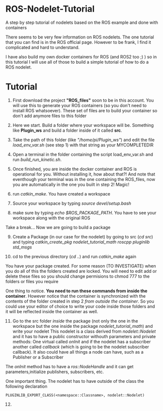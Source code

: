 # ROS-Nodelet-Tutorial
A step by step tutorial of nodelets based on the ROS example and done with containers

There seems to be very few information on ROS nodelets. The one tutorial that you can find is in the ROS official page.
However to be frank, I find it complicated and hard to understand.

I have also build my own docker containers for ROS (and ROS2 too ;) ) so in this tutorial I will use all of those to build
a simple tutorial of how to do a ROS nodelet.

# Tutorial

1. First download the project **"ROS_files"** soon to be in this account. You will use this to generate your ROS containers (so you don't need to install ROS whatsoever). These set of files are to build your container so don't add anymore files to this folder

2. Here we start. Build a folder where your workspace will be. Something like **Plugin_ws** and build a folder inside of it called **src**.

3. Take the path of this folder (like *"/home/pi/Plugin_ws"*) and edit the file *load_env_var.sh* (see step 1) with that string as your MYCOMPLETEDIR

4. Open a terminal in the folder containing the script load_env_var.sh and run *build_run_kinetic.sh*.

5. Once finished, you are inside the docker container and ROS is operational for you. Without installing it, how about that?! And note that eventhough your terminal was in the one containing the ROS_files, now you are automatically in the one you built in step 2! Magic!

6. run *catkin_make*. You have created a workspace

7. Source your workspace by typing *source devel/setup.bash*

8. make sure by typing *echo $ROS_PACKAGE_PATH*. You have to see your workspace along with the original ROS

Take a break... Now we are going to build a package

9. Create a Package (in our case for the nodelet) by going to src (*cd src*) and typing *catkin_create_pkg nodelet_tutorial_math roscpp pluginlib std_msgs* 

10. cd to the previous directory (*cd ..*) and run *catkin_make* again

You have your package created. For some reason (TO INVESTIGATE) when you do all of this the folders created are locked. You will need to edit add or delete
these files so you should change permisions to chmod 777 to the folders or files you require

One thing to notice. **You need to run these commands from inside the container**. However notice that the container is synchronized with the contents of the folder created in step 2 *from outside the container*. So you could use your editor of choice to write your code inside those folders and it will be reflected inside the container as well. 

11. Go to the src folder *inside* the package (not only the one in the workspace but the one inside the package *nodelet_tutorial_math*) and write your nodelet 
    This nodelet is a class derived from *nodelet::Nodelet* and it has to have a public constructor withouth parameters and private methods: One virtual called *onInit* and if the nodelet has a subscriber another called *callback* (which is going to be the nodelet subscriber callback).
    It also could have all things a node can have, such as a Publisher or a Subscriber

  The *onInit* method has to have a *ros::NodeHandle* and it can get parameters,initialize publishers, subscribers, etc.
  
  One important thing. The nodelet has to have outside of the class the following declaration
  ```
  PLUGINLIB_EXPORT_CLASS(<namespace::Classname>, nodelet::Nodelet)
  ```
12. 




